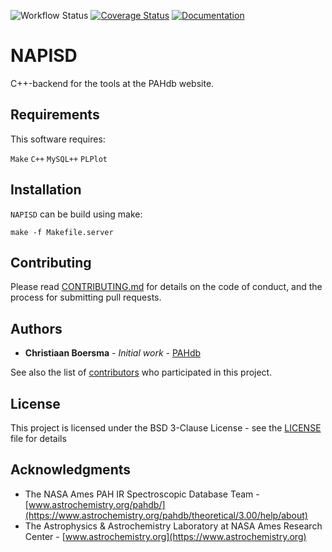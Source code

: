 ![Workflow Status](https://github.com/pahdb/NAPISD/actions/workflows/ci.yml/badge.svg) [![Coverage Status]( https://codecov.io/gh/PAHdb/NAPISD/graph/badge.svg)](https://codecov.io/gh/PAHdb/NAPISD) [![Documentation](https://img.shields.io/badge/docs-available-brightgreen.svg)](https://pahdb.github.io/AmesPAHdbPythonSuite/)

# NAPISD

C++-backend for the tools at the PAHdb website.

## Requirements

This software requires:

``Make``
``C++``
``MySQL++``
``PLPlot``

## Installation

`NAPISD` can be build using make:

``make -f Makefile.server``

## Contributing

Please read [CONTRIBUTING.md](CONTRIBUTING.md) for details on the code
of conduct, and the process for submitting pull requests.

## Authors

* **Christiaan Boersma** - *Initial work* - [PAHdb](https://github.com/pahdb)

See also the list of [contributors](CONTRIBUTORS.md) who participated
in this project.

## License

This project is licensed under the BSD 3-Clause License - see the
[LICENSE](LICENSE) file for details

## Acknowledgments

* The NASA Ames PAH IR Spectroscopic Database Team -
  [www.astrochemistry.org/pahdb/](https://www.astrochemistry.org/pahdb/theoretical/3.00/help/about)
* The Astrophysics & Astrochemistry Laboratory at NASA Ames Research
  Center - [www.astrochemistry.org](https://www.astrochemistry.org)
